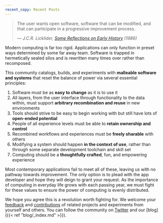 ```yaml
---
recent_copy: Recent Posts
---
```


> The user wants open software, software that can be modified, and that can
> participate in a progressive improvement process.
> <p><cite>— J.C.R. Licklider, <a href="https://youtu.be/SN--t9jXQc0?t=2100">Some Reflections on Early History</a> (1986)</cite></p>

Modern computing is far too rigid. Applications can only function in preset ways
determined by some far away team. Software is trapped in hermetically sealed
silos and is rewritten many times over rather than recomposed.

This community catalogs, builds, and experiments with **malleable software and
systems** that reset the balance of power via several essential principles:

1. Software must be as **easy to change** as it is to use it
2. All layers, from the user interface through functionality to the data within,
   must support **arbitrary recombination and reuse** in new environments
3. Tools should strive to be easy to begin working with but still have lots of
   **open-ended potential**
4. People of all experience levels must be able to **retain ownership and
   control**
5. Recombined workflows and experiences must be **freely sharable** with others
6. Modifying a system should happen **in the context of use**, rather than
   through some separate development toolchain and skill set
7. Computing should be a **thoughtfully crafted**, fun, and empowering
   experience

Most contemporary applications fail to meet all of these, leaving us with no
pathway towards improvement. The only option is to plead with the app developer
and hope they will deign to grant your request. As the importance of computing
in everyday life grows with each passing year, we must fight for these values to
ensure the power of computing is evenly distributed.

We hope you agree this is a revolution worth fighting for. We welcome your
[feedback](mailto:feedback@malleable.systems) and
[contributions](https://github.com/malleable-systems/malleable.systems) of
related projects and experiments from yourself and others. You can follow the
community on [Twitter](https://twitter.com/malleablesys) and our [blog]({{< ref
"blog/_index.md" >}}).
